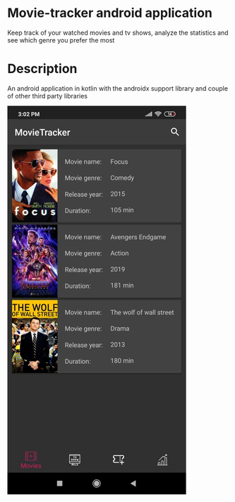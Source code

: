 # Movie-tracker android application
Keep track of your watched movies and tv shows, analyze the statistics and see which genre you prefer the most

# Description
An android application in kotlin with the androidx support library and couple of other third party libraries

![list of movies](https://github.com/MilosVulic/Movie-tracker/blob/master/list.jpg)

